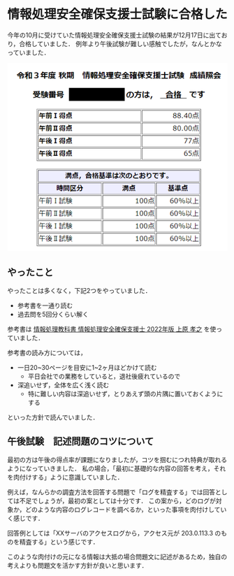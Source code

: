 # 情報処理安全確保支援士試験に合格した

今年の10月に受けていた情報処理安全確保支援士試験の結果が12月17日に出ており，合格していました．
例年より午後試験が難しい感触でしたが，なんとかなっていました．

![](./pass-sc-result.png)

## やったこと

やったことは多くなく，下記2つをやっていました．

* 参考書を一通り読む
* 過去問を5回分くらい解く

参考書は
[情報処理教科書 情報処理安全確保支援士 2022年版   上原 孝之](https://www.amazon.co.jp/dp/4798173193/ref=cm_sw_r_tw_dp_AYZYRHJE38ZM0XG7ABD3?_encoding=UTF8&psc=1)
を使っていました．

参考書の読み方については，

* 一日20~30ページを目安に1~2ヶ月ほどかけて読む
  * 平日会社での業務をしていると，退社後疲れているので
* 深追いせず，全体を広く浅く読む
  * 特に難しい内容は深追いせず，とりあえず頭の片隅に置いておくようにする

といった方針で読んでいました．

## 午後試験　記述問題のコツについて

最初の方は午後の得点率が課題になりましたが，コツを掴むにつれ特典が取れるようになっていきました．
私の場合，「最初に基礎的な内容の回答を考え，それを肉付けする」ように意識していました．

例えば，なんらかの調査方法を回答する問題で「ログを精査する」では回答としては不足でしょうが，最初の案としては十分です．
この案から，どのログが対象か，どのような内容のログレコードを調べるか，といった事項を肉付けしていく感じです．

回答例としては「XXサーバのアクセスログから，アクセス元が 203.0.113.3 のものを精査する」という感じです．

このような肉付けの元になる情報は大抵の場合問題文に記述があるため，独自の考えよりも問題文を活かす方針が良いと思います．

